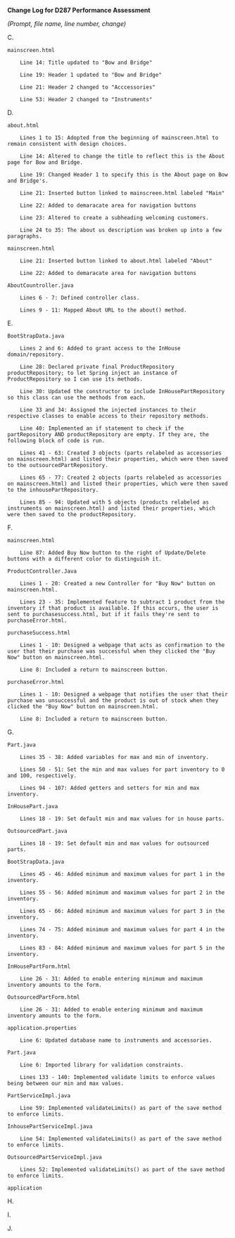 **Change Log for D287 Performance Assessment**

_(Prompt, file name, line number, change)_

C.

    mainscreen.html

        Line 14: Title updated to "Bow and Bridge"
        
        Line 19: Header 1 updated to "Bow and Bridge"

        Line 21: Header 2 changed to "Acccessories"

        Line 53: Header 2 changed to "Instruments"

D.

    about.html

        Lines 1 to 15: Adopted from the beginning of mainscreen.html to remain consistent with design choices.
    
        Line 14: Altered to change the title to reflect this is the About page for Bow and Bridge.
        
        Line 19: Changed Header 1 to specify this is the About page on Bow and Bridge's.

        Line 21: Inserted button linked to mainscreen.html labeled "Main"

        Line 22: Added to demaracate area for navigation buttons
        
        Line 23: Altered to create a subheading welcoming customers.
        
        Line 24 to 35: The about us description was broken up into a few paragraphs.

    mainscreen.html
        
        Line 21: Inserted button linked to about.html labeled "About"

        Line 22: Added to demaracate area for navigation buttons

    AboutCountroller.java

        Lines 6 - 7: Defined controller class.

        Lines 9 - 11: Mapped About URL to the about() method.

E.

    BootStrapData.java
        
        Lines 2 and 6: Added to grant access to the InHouse domain/repository.
        
        Line 28: Declared private final ProductRepository productRepository; to let Spring inject an instance of ProductRepository so I can use its methods.
        
        Line 30: Updated the constructor to include InHousePartRepository so this class can use the methods from each.

        Line 33 and 34: Assigned the injected instances to their respective classes to enable access to their repository methods.

        Line 40: Implemented an if statement to check if the partRepository AND productRepository are empty. If they are, the following block of code is run.

        Lines 41 - 63: Created 3 objects (parts relabeled as accessories on mainscreen.html) and listed their properties, which were then saved to the outsourcedPartRepository.

        Lines 65 - 77: Created 2 objects (parts relabeled as accessories on mainscreen.html) and listed their properties, which were then saved to the inhousePartRepository.

        Lines 85 - 94: Updated with 5 objects (products relabeled as instruments on mainscreen.html) and listed their properties, which were then saved to the productRepository.
F.
    
    mainscreen.html
        
        Line 87: Added Buy Now button to the right of Update/Delete buttons with a different color to distinguish it.

    ProductController.Java

        Lines 1 - 20: Created a new Controller for "Buy Now" button on mainscreen.html.

        Lines 23 - 35: Implemented feature to subtract 1 product from the inventory if that product is available. If this occurs, the user is sent to purchasesuccess.html, but if it fails they're sent to purchaseError.html.

    purchaseSuccess.html

        Lines 1 - 10: Designed a webpage that acts as confirmation to the user that their purchase was successful when they clicked the "Buy Now" button on mainscreen.html.
        
        Line 8: Included a return to mainscreen button.

    purchaseError.html

        Lines 1 - 10: Designed a webpage that notifies the user that their purchase was unsuccessful and the product is out of stock when they clicked the "Buy Now" button on mainscreen.html.
        
        Line 8: Included a return to mainscreen button.
G.

    Part.java
        
        Lines 35 - 38: Added variables for max and min of inventory.

        Lines 50 - 51: Set the min and max values for part inventory to 0 and 100, respectively.

        Lines 94 - 107: Added getters and setters for min and max inventory.

    InHousePart.java

        Lines 18 - 19: Set default min and max values for in house parts.

    OutsourcedPart.java
        
        Lines 18 - 19: Set default min and max values for outsourced parts.

    BootStrapData.java

        Lines 45 - 46: Added minimum and maximum values for part 1 in the inventory.

        Lines 55 - 56: Added minimum and maximum values for part 2 in the inventory.

        Lines 65 - 66: Added minimum and maximum values for part 3 in the inventory.

        Lines 74 - 75: Added minimum and maximum values for part 4 in the inventory.

        Lines 83 - 84: Added minimum and maximum values for part 5 in the inventory.

    InHousePartForm.html
        
        Line 26 - 31: Added to enable entering minimum and maximum inventory amounts to the form.

    OutsourcedPartForm.html

        Line 26 - 31: Added to enable entering minimum and maximum inventory amounts to the form.

    application.properties
        
        Line 6: Updated database name to instruments and accessories.

    Part.java

        Line 6: Imported library for validation constraints.

        Lines 133 - 140: Implemented validate limits to enforce values being between our min and max values.

    PartServiceImpl.java

        Line 59: Implemented validateLimits() as part of the save method to enforce limits.
    
    InhousePartServiceImpl.java

        Line 54: Implemented validateLimits() as part of the save method to enforce limits.

    OutsourcedPartServiceImpl.java

        Lines 52: Implemented validateLimits() as part of the save method to enforce limits.
    
    application
H.

I.

J.

